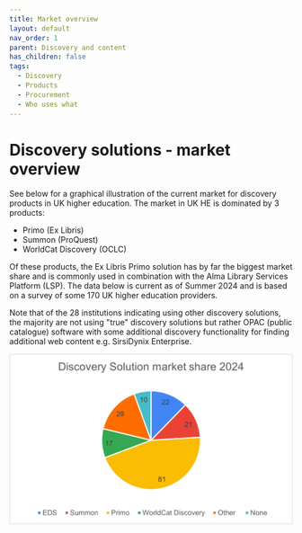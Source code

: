 ```yaml
---
title: Market overview
layout: default
nav_order: 1
parent: Discovery and content
has_children: false
tags:
  - Discovery
  - Products
  - Procurement
  - Who uses what
---
```

# Discovery solutions - market overview

See below for a graphical illustration of the current market for discovery products in UK higher education. The market in UK HE is dominated by 3 products:

* Primo (Ex Libris)
* Summon (ProQuest)
* WorldCat Discovery (OCLC)

Of these products, the Ex Libris Primo solution has by far the biggest market share and is commonly used in combination with the Alma Library Services Platform (LSP). The data below is current as of Summer 2024 and is based on a survey of some 170 UK higher education providers.

Note that of the 28 institutions indicating using other discovery solutions, the majority are not using "true" discovery solutions but rather OPAC (public catalogue) software with some additional discovery functionality for finding additional web content e.g. SirsiDynix Enterprise.

![Discovery Solution market share](/assets/images/discovery-solution-market-share-pie-chart.jpg "Discovery Solution market share")
